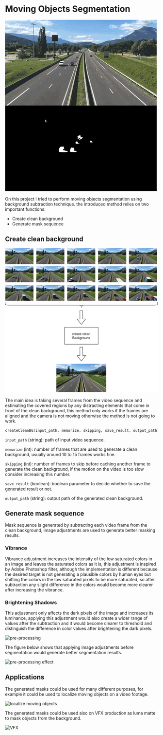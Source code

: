 # Moving Objects Segmentation

![header](readme_imgs/header.gif)

On this project I tried to perform moving objects segmentation using background subtraction technique.
the introduced method relies on two important functions:

* Create clean background
* Generate mask sequence

## Create clean background

![Create clean background](readme_imgs/creatCleanBG.png)

The main idea is taking several frames from the video sequence and estimating the covered regions by any distracting elements that come in front of the clean background, this method only works if the frames are aligned and the camera is not moving otherwise the method is not going to work.

```python
createCleanBG(input_path, memorize, skipping, save_result, output_path)
```

```input_path``` (string): path of input video sequence.

```memorize``` (int): number of frames that are used to generate a clean background, usually around 10 to 15 frames works fine.

```skipping``` (int): number of frames to skip before caching another frame to generate the clean background, if the motion on the video is too slow consider increasing this number.

```save_result``` (boolean): boolean parameter to decide whether to save the generated result or not.

```output_path``` (string): output path of the generated clean background.

## Generate mask sequence

Mask sequence is generated by subtracting each video frame from the clean background, image adjustments are used to generate better masking results.

### Vibrance

Vibrance adjustment increases the intensity of the low saturated colors in an image and leaves the saturated colors as it is, this adjustment is inspired by Adobe Photoshop filter, although the implementation is different because the desired target is not generating a plausible colors by human eyes but shifting the colors in the low saturated pixels to be more saturated, so after subtraction any slight difference in the colors would become more clearer after increasing the vibrance.

### Brightening Shadows

This adjustment only affects the dark pixels of the image and increases its luminance, applying this adjustment would also create a wider range of values after the subtraction and it would become clearer to threshold and distinguish the difference in color values after brightening the dark pixels.

![pre-processing](readme_imgs/pre-processing.jpg)

The figure below shows that applying image adjustments before segmentation would generate better segmentation results.

![pre-processing effect](readme_imgs/pre-processing-effect.jpg)

## Applications

The generated masks could be used for many different purposes, for example it could be used to localize moving objects on a video footage.

![localize moving objects](readme_imgs/localization.gif)

The generated masks could be used also on VFX production as luma matte to mask objects from the background.

![VFX](readme_imgs/vfx-30fps.gif)
